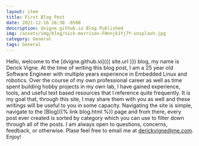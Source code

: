```yaml
---
layout: item
title: First Blog Post
date: 2021-12-16 16:38 -0500
description: dvigne.github.io Blog Published
img: /assets/img/blog/nick-morrison-FHnnjk1Yj7Y-unsplash.jpg
category: General
tags: General
---
```

Hello, welcome to the [dvigne.github.io]({{ site.url }}) blog, my name is Derick Vigne. At the time of writing this blog post, I am a 25 year old Software Engineer with multiple years experience in Embedded Linux and robotics. Over the course of my own professional career as well as time spent building hobby projects in my own lab, I have gained experience, tools, and useful text based resources that I reference quite frequently. It is my goal that, through this site, I may share them with you as well and these writings will be useful to you in some capacity. Navigating the site is simple, navigate to the [Blog]({% link blog.html %}) page and from there, every post ever created is sorted by category which you can use to filter down through all of the posts. I am always open to questions, concerns, feedback, or otherwise. Plase feel free to email me at [derickvigne@me.com](mailto:derickvigne@me.com). Enjoy!
